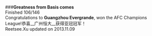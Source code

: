 ###__Greatness from Basis comes__    
Finished 106/146       
Congratulations to __Guangzhou Evergrande__, won the AFC Champions League!恭喜__广州恒大__获得亚冠冠军！       
Reetsee.Xu updated on 2013.11.09     
